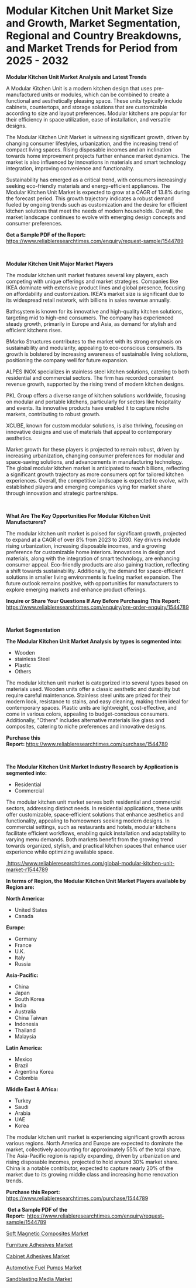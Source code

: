 <p><h1>Modular Kitchen Unit Market Size and Growth, Market Segmentation, Regional and Country Breakdowns, and Market Trends for Period from 2025 -  2032</h1></p><p><strong>Modular Kitchen Unit Market Analysis and Latest Trends</strong></p>
<p><p>A Modular Kitchen Unit is a modern kitchen design that uses pre-manufactured units or modules, which can be combined to create a functional and aesthetically pleasing space. These units typically include cabinets, countertops, and storage solutions that are customizable according to size and layout preferences. Modular kitchens are popular for their efficiency in space utilization, ease of installation, and versatile designs.</p><p>The Modular Kitchen Unit Market is witnessing significant growth, driven by changing consumer lifestyles, urbanization, and the increasing trend of compact living spaces. Rising disposable incomes and an inclination towards home improvement projects further enhance market dynamics. The market is also influenced by innovations in materials and smart technology integration, improving convenience and functionality.</p><p>Sustainability has emerged as a critical trend, with consumers increasingly seeking eco-friendly materials and energy-efficient appliances. The Modular Kitchen Unit Market is expected to grow at a CAGR of 13.8% during the forecast period. This growth trajectory indicates a robust demand fueled by ongoing trends such as customization and the desire for efficient kitchen solutions that meet the needs of modern households. Overall, the market landscape continues to evolve with emerging design concepts and consumer preferences.</p></p>
<p><strong>Get a Sample PDF of the Report:&nbsp;</strong> <a href="https://www.reliableresearchtimes.com/enquiry/request-sample/1544789?utm_campaign=2240&utm_medium=2&utm_source=Github&utm_content=ia&utm_term=06022025&utm_id=modular-kitchen-unit">https://www.reliableresearchtimes.com/enquiry/request-sample/1544789</a></p>
<p>&nbsp;</p>
<p><strong>Modular Kitchen Unit Major Market Players</strong></p>
<p><p>The modular kitchen unit market features several key players, each competing with unique offerings and market strategies. Companies like IKEA dominate with extensive product lines and global presence, focusing on affordability and customization. IKEA's market size is significant due to its widespread retail network, with billions in sales revenue annually.</p><p>Bathsystem is known for its innovative and high-quality kitchen solutions, targeting mid to high-end consumers. The company has experienced steady growth, primarily in Europe and Asia, as demand for stylish and efficient kitchens rises.</p><p>BMarko Structures contributes to the market with its strong emphasis on sustainability and modularity, appealing to eco-conscious consumers. Its growth is bolstered by increasing awareness of sustainable living solutions, positioning the company well for future expansion.</p><p>ALPES INOX specializes in stainless steel kitchen solutions, catering to both residential and commercial sectors. The firm has recorded consistent revenue growth, supported by the rising trend of modern kitchen designs.</p><p>PKL Group offers a diverse range of kitchen solutions worldwide, focusing on modular and portable kitchens, particularly for sectors like hospitality and events. Its innovative products have enabled it to capture niche markets, contributing to robust growth.</p><p>XCUBE, known for custom modular solutions, is also thriving, focusing on innovative designs and use of materials that appeal to contemporary aesthetics.</p><p>Market growth for these players is projected to remain robust, driven by increasing urbanization, changing consumer preferences for modular and space-saving solutions, and advancements in manufacturing technology. The global modular kitchen market is anticipated to reach billions, reflecting a significant growth trajectory as more consumers opt for tailored kitchen experiences. Overall, the competitive landscape is expected to evolve, with established players and emerging companies vying for market share through innovation and strategic partnerships.</p></p>
<p>&nbsp;</p>
<p><strong>What Are The Key Opportunities For Modular Kitchen Unit Manufacturers?</strong></p>
<p><p>The modular kitchen unit market is poised for significant growth, projected to expand at a CAGR of over 8% from 2023 to 2030. Key drivers include rising urbanization, increasing disposable incomes, and a growing preference for customizable home interiors. Innovations in design and materials, along with the integration of smart technology, are enhancing consumer appeal. Eco-friendly products are also gaining traction, reflecting a shift towards sustainability. Additionally, the demand for space-efficient solutions in smaller living environments is fueling market expansion. The future outlook remains positive, with opportunities for manufacturers to explore emerging markets and enhance product offerings.</p></p>
<p><strong>Inquire or Share Your Questions If Any Before Purchasing This Report:</strong> <a href="https://www.reliableresearchtimes.com/enquiry/pre-order-enquiry/1544789?utm_campaign=2240&utm_medium=2&utm_source=Github&utm_content=ia&utm_term=06022025&utm_id=modular-kitchen-unit">https://www.reliableresearchtimes.com/enquiry/pre-order-enquiry/1544789</a></p>
<p>&nbsp;</p>
<p><strong>Market Segmentation</strong></p>
<p><strong>The Modular Kitchen Unit Market Analysis by types is segmented into:</strong></p>
<p><ul><li>Wooden</li><li>stainless Steel</li><li>Plastic</li><li>Others</li></ul></p>
<p><p>The modular kitchen unit market is categorized into several types based on materials used. Wooden units offer a classic aesthetic and durability but require careful maintenance. Stainless steel units are prized for their modern look, resistance to stains, and easy cleaning, making them ideal for contemporary spaces. Plastic units are lightweight, cost-effective, and come in various colors, appealing to budget-conscious consumers. Additionally, "Others" includes alternative materials like glass and composites, catering to niche preferences and innovative designs.</p></p>
<p><strong>Purchase this Report:&nbsp;</strong><a href="https://www.reliableresearchtimes.com/purchase/1544789?utm_campaign=2240&utm_medium=2&utm_source=Github&utm_content=ia&utm_term=06022025&utm_id=modular-kitchen-unit">https://www.reliableresearchtimes.com/purchase/1544789</a></p>
<p>&nbsp;</p>
<p><strong>The Modular Kitchen Unit Market Industry Research by Application is segmented into:</strong></p>
<p><ul><li>Residential</li><li>Commercial</li></ul></p>
<p><p>The modular kitchen unit market serves both residential and commercial sectors, addressing distinct needs. In residential applications, these units offer customizable, space-efficient solutions that enhance aesthetics and functionality, appealing to homeowners seeking modern designs. In commercial settings, such as restaurants and hotels, modular kitchens facilitate efficient workflows, enabling quick installation and adaptability to varying menu demands. Both markets benefit from the growing trend towards organized, stylish, and practical kitchen spaces that enhance user experience while optimizing available space.</p></p>
<p><a href="https://www.reliableresearchtimes.com/global-modular-kitchen-unit-market-r1544789?utm_campaign=2240&utm_medium=2&utm_source=Github&utm_content=ia&utm_term=06022025&utm_id=modular-kitchen-unit">&nbsp;https://www.reliableresearchtimes.com/global-modular-kitchen-unit-market-r1544789</a></p>
<p><strong>In terms of Region, the Modular Kitchen Unit Market Players available by Region are:</strong></p>
<p>
    <p> <strong> North America: </strong>
        <ul>
            <li>United States</li>
            <li>Canada</li>
        </ul>
        </p> 
    <p> <strong> Europe: </strong>
        <ul>
            <li>Germany</li>
            <li>France</li>
            <li>U.K.</li>
            <li>Italy</li>
            <li>Russia</li>
        </ul>
        </p> 
    <p> <strong> Asia-Pacific: </strong>
        <ul>
            <li>China</li>
            <li>Japan</li>
            <li>South Korea</li>
            <li>India</li>
            <li>Australia</li>
            <li>China Taiwan</li>
            <li>Indonesia</li>
            <li>Thailand</li>
            <li>Malaysia</li>
        </ul>
        </p> 
    <p> <strong> Latin America: </strong>
        <ul>
            <li>Mexico</li>
            <li>Brazil</li>
            <li>Argentina Korea</li>
            <li>Colombia</li>
        </ul>
        </p> 
    <p> <strong> Middle East & Africa: </strong>
        <ul>
            <li>Turkey</li>
            <li>Saudi</li>
            <li>Arabia</li>
            <li>UAE</li>
            <li>Korea</li>
        </ul>
    </p>
    </p>
<p><p>The modular kitchen unit market is experiencing significant growth across various regions. North America and Europe are expected to dominate the market, collectively accounting for approximately 55% of the total share. The Asia-Pacific region is rapidly expanding, driven by urbanization and rising disposable incomes, projected to hold around 30% market share. China is a notable contributor, expected to capture nearly 20% of the market due to its growing middle class and increasing home renovation trends.</p></p>
<p><strong>Purchase this Report: </strong><a href="https://www.reliableresearchtimes.com/purchase/1544789?utm_campaign=2240&utm_medium=2&utm_source=Github&utm_content=ia&utm_term=06022025&utm_id=modular-kitchen-unit">https://www.reliableresearchtimes.com/purchase/1544789</a></p>
<p>&nbsp;<strong>Get a Sample PDF of the Report:&nbsp;&nbsp;</strong><a href="https://www.reliableresearchtimes.com/enquiry/request-sample/1544789?utm_campaign=2240&utm_medium=2&utm_source=Github&utm_content=ia&utm_term=06022025&utm_id=modular-kitchen-unit">https://www.reliableresearchtimes.com/enquiry/request-sample/1544789</a></p>
<p><strong></strong></p>
<p><p><a href="https://www.linkedin.com/pulse/trends-soft-magnetic-composites-market-2025-2032-expected-growth-asbic?utm_campaign=2240&utm_medium=2&utm_source=Github&utm_content=ia&utm_term=06022025&utm_id=modular-kitchen-unit">Soft Magnetic Composites Market</a></p><p><a href="https://www.linkedin.com/pulse/comprehensive-examination-furniture-adhesives-market-size-b63ue?utm_campaign=2240&utm_medium=2&utm_source=Github&utm_content=ia&utm_term=06022025&utm_id=modular-kitchen-unit">Furniture Adhesives Market</a></p><p><a href="https://www.linkedin.com/pulse/regulatory-landscape-its-influence-global-cabinet-adhesives-xeple?utm_campaign=2240&utm_medium=2&utm_source=Github&utm_content=ia&utm_term=06022025&utm_id=modular-kitchen-unit">Cabinet Adhesives Market</a></p><p><a href="https://www.linkedin.com/pulse/automotive-fuel-pumps-market-size-analysis-quantitative-n69ve?utm_campaign=2240&utm_medium=2&utm_source=Github&utm_content=ia&utm_term=06022025&utm_id=modular-kitchen-unit">Automotive Fuel Pumps Market</a></p><p><a href="https://www.linkedin.com/pulse/insightful-sandblasting-media-market-report-swot-analysis-identifying-qag3c?utm_campaign=2240&utm_medium=2&utm_source=Github&utm_content=ia&utm_term=06022025&utm_id=modular-kitchen-unit">Sandblasting Media Market</a></p></p>